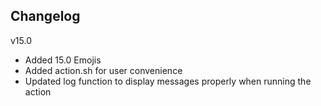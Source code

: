 
## Changelog
v15.0
- Added 15.0 Emojis 
- Added action.sh for user convenience
- Updated log function to display messages properly when running the action

